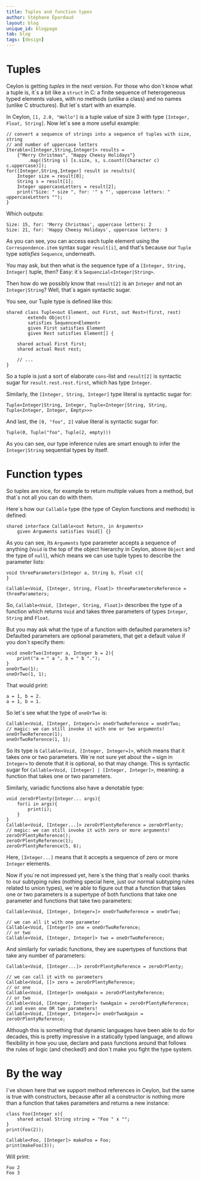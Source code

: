 ```yaml
---
title: Tuples and function types
author: Stéphane Épardaud
layout: blog
unique_id: blogpage
tab: blog
tags: [design]
---
```


# Tuples

Ceylon is getting _tuples_ in the next version. For those who don´t know what a tuple is,
it´s a bit like a `struct` in C: a finite sequence of heterogeneous typed elements values,
with no methods (unlike a class) and no names (unlike C structures). But let´s start with
an example.

In Ceylon, `[1, 2.0, "Hello"]` is a tuple value of size 3 with type `[Integer, Float, String]`.
Now let´s see a more useful example:

<!-- try: -->
    // convert a sequence of strings into a sequence of tuples with size, string
    // and number of uppercase letters
    Iterable<[Integer,String,Integer]> results = 
        {"Merry Christmas", "Happy Cheesy Holidays"}
            .map((String s) [s.size, s, s.count((Character c) c.uppercase)]);
    for([Integer,String,Integer] result in results){
        Integer size = result[0];
        String s = result[1];
        Integer uppercaseLetters = result[2];
        print("Size: " size ", for: '" s "', uppercase letters: " uppercaseLetters "");
    }

Which outputs:

<!-- lang: none -->
    Size: 15, for: 'Merry Christmas', uppercase letters: 2
    Size: 21, for: 'Happy Cheesy Holidays', uppercase letters: 3


As you can see, you can access each tuple element using the `Correspondence.item` syntax sugar `result[i]`,
and that's because our `Tuple` type _satisfies_ `Sequence`, underneath.

You may ask, but then what is the sequence type of a `[Integer, String, Integer]` tuple, then? Easy: it´s
`Sequencial<Integer|String>`.

Then how do we possibly know that `result[2]` is an `Integer` and not an `Integer|String`? Well, that´s
again syntactic sugar.

You see, our Tuple type is defined like this:

<!-- try: -->
    shared class Tuple<out Element, out First, out Rest>(first, rest)
            extends Object()
            satisfies Sequence<Element>
            given First satisfies Element
            given Rest satisfies Element[] {
            
        shared actual First first;
        shared actual Rest rest;
    
        // ...
    }

So a tuple is just a sort of elaborate `cons`-list and `result[2]` is syntactic sugar for `result.rest.rest.first`,
which has type `Integer`.

Similarly, the `[Integer, String, Integer]` type literal is syntactic sugar for:

<!-- try: -->
    Tuple<Integer|String, Integer, Tuple<Integer|String, String, Tuple<Integer, Integer, Empty>>>

And last, the `[0, "foo", 2]` value literal is syntactic sugar for:

<!-- try: -->
    Tuple(0, Tuple("foo", Tuple(2, empty)))

As you can see, our type inference rules are smart enough to infer the `Integer|String` sequential types by itself.

# Function types

So tuples are nice, for example to return multiple values from a method, but that´s not all you can do with them.

Here´s how our `Callable` type (the type of Ceylon functions and methods) is defined:

<!-- try: -->
    shared interface Callable<out Return, in Arguments> 
        given Arguments satisfies Void[] {}

As you can see, its `Arguments` type parameter accepts a sequence of anything (`Void` is the top of the object
hierarchy in Ceylon, above `Object` and the type of `null`), which means we can use tuple types to describe
the parameter lists:

<!-- try: -->
    void threeParameters(Integer a, String b, Float c){
    }
    
    Callable<Void, [Integer, String, Float]> threeParametersReference = threeParameters;

So, `Callable<Void, [Integer, String, Float]>` describes the type of a function which returns `Void` and takes
three parameters of types `Integer`, `String` and `Float`.

But you may ask what the type of a function with defaulted parameters is? Defaulted parameters are optional
parameters, that get a default value if you don´t specify them:

<!-- try: -->
    void oneOrTwo(Integer a, Integer b = 2){
        print("a = " a ", b = " b ".");
    }
    oneOrTwo(1);
    oneOrTwo(1, 1);

That would print:

<!-- lang: none -->
    a = 1, b = 2.
    a = 1, b = 1.

So let´s see what the type of `oneOrTwo` is:

<!-- try: -->
    Callable<Void, [Integer, Integer=]> oneOrTwoReference = oneOrTwo;
    // magic: we can still invoke it with one or two arguments!
    oneOrTwoReference(1);
    oneOrTwoReference(1, 1);

So its type is `Callable<Void, [Integer, Integer=]>`, which means that it takes one or two parameters. We´re not
sure yet about the `=` sign in `Integer=` to denote that it is optional, so that may change. This is syntactic
sugar for `Callable<Void, [Integer] | [Integer, Integer]>`, meaning: a function that takes one or two parameters.

Similarly, variadic functions also have a denotable type:

<!-- try: -->
    void zeroOrPlenty(Integer... args){
        for(i in args){
            print(i);
        }
    }
    Callable<Void, [Integer...]> zeroOrPlentyReference = zeroOrPlenty;
    // magic: we can still invoke it with zero or more arguments!
    zeroOrPlentyReference();
    zeroOrPlentyReference(1);
    zeroOrPlentyReference(5, 6);

Here, `[Integer...]` means that it accepts a sequence of zero or more `Integer` elements.

Now if you´re not impressed yet, here´s the thing that´s really cool: thanks to our subtyping rules (nothing
special here, just our normal subtyping rules related to union types), we´re able
to figure out that a function that takes one or two parameters is a supertype of both functions that take one parameter
and functions that take two parameters:

<!-- try: -->
    Callable<Void, [Integer, Integer=]> oneOrTwoReference = oneOrTwo;
    
    // we can all it with one parameter
    Callable<Void, [Integer]> one = oneOrTwoReference;
    // or two
    Callable<Void, [Integer, Integer]> two = oneOrTwoReference;

And similarly for variadic functions, they are supertypes of functions that take any number of parameters:

<!-- try: -->
    Callable<Void, [Integer...]> zeroOrPlentyReference = zeroOrPlenty;

    // we can call it with no parameters
    Callable<Void, []> zero = zeroOrPlentyReference;
    // or one
    Callable<Void, [Integer]> oneAgain = zeroOrPlentyReference;
    // or two
    Callable<Void, [Integer, Integer]> twoAgain = zeroOrPlentyReference;
    // and even one OR two parameters!
    Callable<Void, [Integer, Integer=]> oneOrTwoAgain = zeroOrPlentyReference;

Although this is something that dynamic languages have been able to do for decades, this is pretty impressive in a
statically typed language, and allows flexibility in how you use, declare and pass functions around that follows the
rules of logic (and checked!) and don´t make you fight the type system.

# By the way

I´ve shown here that we support method references in Ceylon, but the same is true with constructors, because after all
a constructor is nothing more than a function that takes parameters and returns a new instance:

<!-- try: -->
    class Foo(Integer x){
        shared actual String string = "Foo " x "";
    }
    print(Foo(2));
    
    Callable<Foo, [Integer]> makeFoo = Foo;
    print(makeFoo(3));

Will print:

<!-- lang: none -->
    Foo 2
    Foo 3
